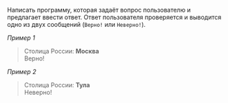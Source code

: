 Написать программу, которая задаёт вопрос пользователю и предлагает ввести ответ. Ответ пользователя проверяется и выводится одно из двух сообщений (`Верно!` или `Неверно!`).

_Пример 1_  
> Столица России: **Москва**  
> Верно!

_Пример 2_  
> Столица России: **Тула**  
> Неверно!
